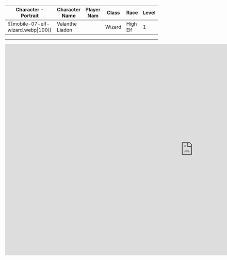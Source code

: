  


| Character - Portrait                | Character Name  | Player Nam | Class  | Race     | Level |
| ----------------------------------- | --------------- | ---------- | ------ | -------- | ----- |
| ![[mobile-07-elf-wizard.webp\|100]] | Valanthe Liadon |            | Wizard | High Elf | 1     |


---
<iframe width="1237" height="696" src="https://www.dndbeyond.com/characters/95473369" title="Halfling Rogue" frameborder="0" allow="accelerometer; autoplay; clipboard-write; encrypted-media; gyroscope; picture-in-picture" allowfullscreen></iframe>
